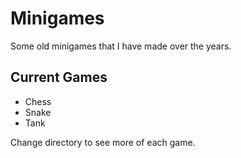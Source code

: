 # Minigames
Some old minigames that I have made over the years.

## Current Games
* Chess
* Snake
* Tank

Change directory to see more of each game.